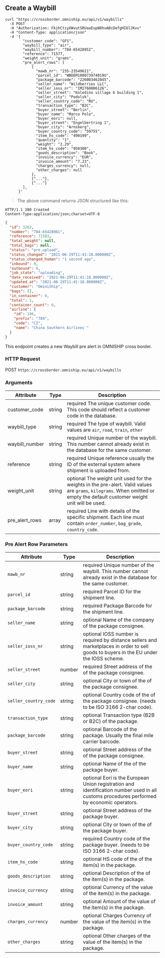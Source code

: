 ## Create a Waybill

```shell
curl "https://crossborder.omniship.eu/api/v1/waybills"
  -X POST
  -H "Authorization: FkihCtzyXWvutSRUaaEupN8hvABcDefgHI6lJKvv"
  -H "Content-Type: application/json"
  -d '{
        "customer_code": "GFS",
        "waybill_type": "air",
        "waybill_number": "784-65428952",
        "reference": 71577,
        "weight_unit": "grams",
        "pre_alert_rows": [
            {
              "mawb_nr": "235-23549621",
              "parcel_id": "WBDEM100073974019U",
              "package_barcode": "226003462045", 
              "seller_name": "Wildberries LLC",
              "seller_ioss_nr": "IM2760006126",
              "seller_street": "Koledino village 6 building 1",
              "seller_city": "Podolsk",
              "seller_country_code": "RU",
              "transaction_type": "B2C",
              "buyer_street": "Berlin",
              "buyer_name": "Marco Polo",
              "buyer_eori": null,
              "buyer_street": "Engelbertring 1",
              "buyer_city": "Arnsberg",
              "buyer_country_code": "59755",
              "item_hs_code": "490199",
              "quantity": "1",
              "weight": "2.29",
              "item_hs_code": "950300",
              "goods_description": "Book",
              "invoice_currency": "EUR",
              "invoice_amount": "7.23",
              "charges_currency": null,
              "other_charges": null
            },
            {"..."},
            {"..."}
        ],
      }'
```

> The above command returns JSON structured like this:

```
HTTP/1.1 200 Created
Content-Type:application/json;charset=UTF-8
```

```json
{
  "id": 3263,
  "number": "784-65428961",
  "reference": 71583,
  "total_weight": null,
  "total_bags": null,
  "status": "pre_upload",
  "status_changed": "2021-06-29T11:41:18.000000Z",
  "status_changed_human": "1 second ago",
  "inbound": 0,
  "outbound": 0,
  "job_state": "uploading",
  "date_received": "2021-06-29T11:41:18.000000Z",
  "updated_at": "2021-06-29T11:41:18.000000Z",
  "customer": "OminiShip",
  "bags": [],
  "in_container": 0,
  "total": 1,
  "container_count": 0,
  "airline": {
    "id": 196,
    "prefix": "784",
    "code": "CZ",
    "name": "China Southern Airlines "
  }
}
```

This endpoint creates a new Waybill pre alert in OMNISHIP cross border. 

### HTTP Request

<span class="http-verb post">POST</span> `https://crossborder.omniship.eu/api/v1/waybills`

### Arguments

Attribute | Type | Description
--------- | ----------- | ----------
customer_code | <span class="type">string</span> | <span class="required">required</span> The unique customer code. This code should reflect a customer code in the database.
waybill_type | <span class="type">string</span> | <span class="required">required</span> The type of waybill. Valid values are `air`, `road`, `train`, `other`
waybill_number | <span class="type">string</span> | <span class="required">required</span> Unique number of the waybill. This number cannot already exist in the database for the same customer.
reference | <span class="type">string</span> | <span class="required">required</span> Unique reference usually the ID of the external system where shipment is uploaded from.
weight_unit | <span class="type">string</span> | <span class="optional">optional</span> The weight unit used for the weights in the pre-alert. Valid values are `grams`, `kilograms`. When omitted or empty the default customer weight unit will be used.
pre_alert_rows | <span class="type">array</span> | <span class="required">required</span> Line with details of the specific shipment. Each line must contain `order_number`, `bag_grade`, `country_code`.

### Pre Alert Row Parameters

Attribute | Type | Description
--------- | ------- | ---------
`mawb_nr` | <span class="type">string</span> | <span class="required">required</span> Unique number of the waybill. This number cannot already exist in the database for the same customer.
`parcel_id` | <span class="type">string</span> | <span class="required">required</span> Parcel ID for the shipment line.
`package_barcode` | <span class="type">string</span> | <span class="required">required</span> Package Barcode for the shipment line.
`seller_name` | <span class="type">string</span> | <span class="optional">optional</span> Name of the company of the package consignee.
`seller_ioss_nr` | <span class="type">string</span> | <span class="optional">optional</span> IOSS number is required by distance sellers and marketplaces in order to sell goods to buyers in the EU under the IOSS scheme.
`seller_street` | <span class="type">number</span> | <span class="optional">required</span> Street address of the of the package consignee.
`seller_city` | <span class="type">string</span> | <span class="optional">optional</span> City or town of the of the package consignee.
`seller_country_code` | <span class="type">string</span> | <span class="optional">optional</span> Country code of the of the package consignee. (needs to be ISO 3166 2-char code).
`transaction_type` | <span class="type">string</span> | <span class="optional">optional</span> Transaction type (B2B or B2C) of the package.
`package_barcode` | <span class="type">string</span> | <span class="optional">optional</span> Barcode of the package. Usually the final mile carrier barcode.
`buyer_street` | <span class="type">string</span> | <span class="optional">optional</span> Street address of the of the package consignee.
`buyer_name` | <span class="type">string</span> | <span class="optional">optional</span> Name of the of the package buyer.
`buyer_eori` | <span class="type">string</span> | <span class="optional">optional</span> Eori is the European Union registration and identification number used in all customs procedures performed by economic operators.
`buyer_street` | <span class="type">string</span> | <span class="optional">optional</span> Street address of the package buyer.
`buyer_city` | <span class="type">string</span> | <span class="optional">optional</span> City or town of the of the package buyer.
`buyer_country_code` | <span class="type">string</span> | <span class="required">required</span> Country code of the package buyer. (needs to be ISO 3166 2-char code).
`item_hs_code` | <span class="type">string</span> | <span class="optional">optional</span> HS code of the of the item(s) in the package.
`goods_description` | <span class="type">string</span> | <span class="optional">optional</span> Description of the of the item(s) in the package.
`invoice_currency` | <span class="type">string</span> | <span class="optional">optional</span> Currency of the value of the item(s) in the package.
`invoice_amount` | <span class="type">string</span> | <span class="optional">optional</span> Amount of the value of the item(s) in the package.
`charges_currency` | <span class="type">number</span> | <span class="optional">optional</span> Charges Currency of the value of the item(s) in the package.
`other_charges` | <span class="type">string</span> | <span class="optional">optional</span> Other charges of the value of the item(s) in the package.
